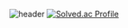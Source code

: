 ![header](https://capsule-render.vercel.app/api?type=cylinder&color=gradient&theme=gruvbox_light&height=100&section=header&text=Welcome%20to%20smilehee18%20Github!&desc=&fontSize=30)
[![Solved.ac Profile](http://mazassumnida.wtf/api/v2/generate_badge?boj=smilehee18)](https://solved.ac/smilehee18/)


